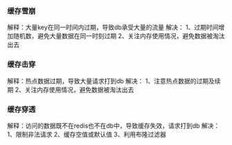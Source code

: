 ### 缓存雪崩
解释：大量key在同一时间内过期，导致db承受大量的流量
解决：
	1、过期时间增加随机数，避免大量数据在同一时刻过期
	2、关注内存使用情况，避免数据被淘汰出去

### 缓存击穿
解释：热点数据过期，导致大量请求打到db
解决：
	1、注意热点数据的过期及续期
	2、关注内存使用情况，避免数据被淘汰出去
### 缓存穿透
解释：访问的数据既不在redis也不在db中，导致缓存失效，请求打到db
解决：
	1、限制非法请求
	2、缓存空值或默认值
	3、利用布隆过滤器